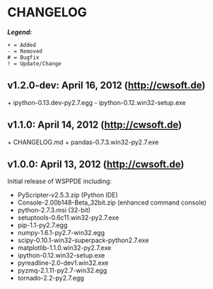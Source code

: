 # CHANGELOG

***Legend:***

	+ = Added
	- = Removed
	# = Bugfix
	! = Update/Change

## v1.2.0-dev: April 16, 2012 (http://cwsoft.de)
\+ ipython-0.13.dev-py2.7.egg
\- ipython-0.12.win32-setup.exe

## v1.1.0: April 14, 2012 (http://cwsoft.de)
\+ CHANGELOG.md
\+ pandas-0.7.3.win32-py2.7.exe

## v1.0.0: April 13, 2012 (http://cwsoft.de)
Initial release of WSPPDE including:

- PyScripter-v2.5.3.zip (Python IDE)
- Console-2.00b148-Beta_32bit.zip (enhanced command console)
- python-2.7.3.msi (32-bit)
- setuptools-0.6c11.win32-py2.7.exe
- pip-1.1-py2.7.egg
- numpy-1.6.1-py2.7-win32.egg
- scipy-0.10.1-win32-superpack-python2.7.exe
- matplotlib-1.1.0.win32-py2.7.exe
- ipython-0.12.win32-setup.exe
- pyreadline-2.0-dev1.win32.exe
- pyzmq-2.1.11-py2.7-win32.egg
- tornado-2.2-py2.7.egg